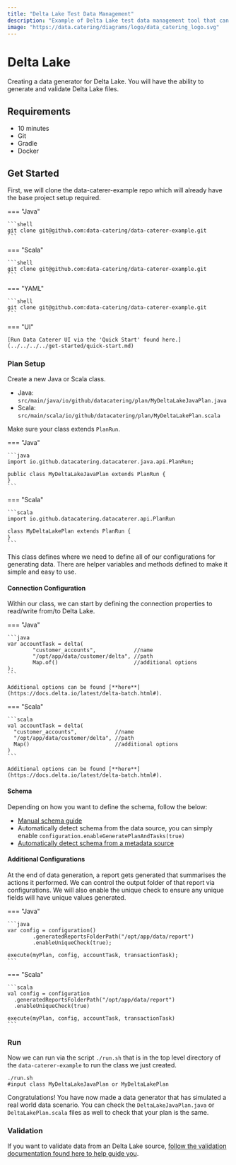 ```yaml
---
title: "Delta Lake Test Data Management"
description: "Example of Delta Lake test data management tool that can automatically discover, generate and validate."
image: "https://data.catering/diagrams/logo/data_catering_logo.svg"
---
```


# Delta Lake

Creating a data generator for Delta Lake. You will have the ability to generate and validate Delta Lake files.

## Requirements

- 10 minutes
- Git
- Gradle
- Docker

## Get Started

First, we will clone the data-caterer-example repo which will already have the base project setup required.

=== "Java"

    ```shell
    git clone git@github.com:data-catering/data-caterer-example.git
    ```

=== "Scala"

    ```shell
    git clone git@github.com:data-catering/data-caterer-example.git
    ```

=== "YAML"

    ```shell
    git clone git@github.com:data-catering/data-caterer-example.git
    ```

=== "UI"

    [Run Data Caterer UI via the 'Quick Start' found here.](../../../../get-started/quick-start.md)

### Plan Setup

Create a new Java or Scala class.

- Java: `src/main/java/io/github/datacatering/plan/MyDeltaLakeJavaPlan.java`
- Scala: `src/main/scala/io/github/datacatering/plan/MyDeltaLakePlan.scala`

Make sure your class extends `PlanRun`.

=== "Java"

    ```java
    import io.github.datacatering.datacaterer.java.api.PlanRun;
    
    public class MyDeltaLakeJavaPlan extends PlanRun {
    }
    ```

=== "Scala"

    ```scala
    import io.github.datacatering.datacaterer.api.PlanRun
    
    class MyDeltaLakePlan extends PlanRun {
    }
    ```

This class defines where we need to define all of our configurations for generating data. There are helper variables and
methods defined to make it simple and easy to use.

#### Connection Configuration

Within our class, we can start by defining the connection properties to read/write from/to Delta Lake.

=== "Java"

    ```java
    var accountTask = delta(
            "customer_accounts",            //name
            "/opt/app/data/customer/delta", //path
            Map.of()                        //additional options
    );
    ```
    
    Additional options can be found [**here**](https://docs.delta.io/latest/delta-batch.html#).

=== "Scala"

    ```scala
    val accountTask = delta(
      "customer_accounts",            //name
      "/opt/app/data/customer/delta", //path
      Map()                           //additional options
    )
    ```
    
    Additional options can be found [**here**](https://docs.delta.io/latest/delta-batch.html#).

#### Schema

Depending on how you want to define the schema, follow the below:

- [Manual schema guide](../../scenario/data-generation.md)
- Automatically detect schema from the data source, you can simply enable `configuration.enableGeneratePlanAndTasks(true)`
- [Automatically detect schema from a metadata source](../../index.md#metadata)

#### Additional Configurations

At the end of data generation, a report gets generated that summarises the actions it performed. We can control the
output folder of that report via configurations. We will also enable the unique check to ensure any unique fields will
have unique values generated.

=== "Java"

    ```java
    var config = configuration()
            .generatedReportsFolderPath("/opt/app/data/report")
            .enableUniqueCheck(true);

    execute(myPlan, config, accountTask, transactionTask);
    ```

=== "Scala"

    ```scala
    val config = configuration
      .generatedReportsFolderPath("/opt/app/data/report")
      .enableUniqueCheck(true)

    execute(myPlan, config, accountTask, transactionTask)
    ```

### Run

Now we can run via the script `./run.sh` that is in the top level directory of the `data-caterer-example` to run the class we just
created.

```shell
./run.sh
#input class MyDeltaLakeJavaPlan or MyDeltaLakePlan
```

Congratulations! You have now made a data generator that has simulated a real world data scenario. You can check the
`DeltaLakeJavaPlan.java` or `DeltaLakePlan.scala` files as well to check that your plan is the same.

### Validation

If you want to validate data from an Delta Lake source, 
[follow the validation documentation found here to help guide you](../../../validation.md).
